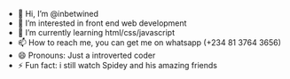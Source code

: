 - 👋 Hi, I’m @inbetwined
- 👀 I’m interested in front end web development
- 🌱 I’m currently learning html/css/javascript
- 📫 How to reach me, you can get me on whatsapp (+234 81 3764 3656)
- 😄 Pronouns: Just a introverted coder
- ⚡ Fun fact: i still watch Spidey and his amazing friends

<!---
inbetwined/inbetwined is a ✨ special ✨ repository because its `README.md` (this file) appears on your GitHub profile.
You can click the Preview link to take a look at your changes.
--->
